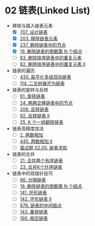# 02 链表(Linked List)

- 移除与插入链表元素
  - [x] [707. 设计链表](https://leetcode-cn.com/problems/design-linked-list/)
  - [x] [203. 移除链表元素](https://leetcode-cn.com/problems/remove-linked-list-elements/)
  - [x] [237. 删除链表中的节点](https://leetcode-cn.com/problems/delete-node-in-a-linked-list/)
  - [x] [19. 删除链表的倒数第 N 个结点](https://leetcode-cn.com/problems/remove-nth-node-from-end-of-list/)
  - [ ] [83. 删除排序链表中的重复元素](https://leetcode-cn.com/problems/remove-duplicates-from-sorted-list/)
  - [ ] [82. 删除排序链表中的重复元素 II](https://leetcode-cn.com/problems/remove-duplicates-from-sorted-list-ii/)
- 链表的遍历
  - [ ] [430. 扁平化多级双向链表](https://leetcode-cn.com/problems/flatten-a-multilevel-doubly-linked-list/)
  - [ ] [114. 二叉树展开为链表](https://leetcode-cn.com/problems/flatten-binary-tree-to-linked-list/)
- 链表的旋转与反转
  - [ ] [61. 旋转链表](https://leetcode-cn.com/problems/rotate-list/)
  - [ ] [24. 两两交换链表中的节点](https://leetcode-cn.com/problems/swap-nodes-in-pairs/)
  - [ ] [206. 反转链表](https://leetcode-cn.com/problems/reverse-linked-list/)
  - [ ] [92. 反转链表 II](https://leetcode-cn.com/problems/reverse-linked-list-ii/)
  - [ ] [25. K 个一组翻转链表](https://leetcode-cn.com/problems/reverse-nodes-in-k-group/)
- 链表高精度加法
  - [ ] [2. 两数相加](https://leetcode-cn.com/problems/add-two-numbers/)
  - [ ] [445. 两数相加 II](https://leetcode-cn.com/problems/add-two-numbers-ii/)
  - [ ] [面试题 02.05. 链表求和](https://leetcode-cn.com/problems/sum-lists-lcci/)
- 链表的合并
  - [ ] [21. 合并两个有序链表](https://leetcode-cn.com/problems/merge-two-sorted-lists/)
  - [ ] [23. 合并K个升序链表](https://leetcode-cn.com/problems/merge-k-sorted-lists/)
- 链表中的双指针技巧
  - [ ] [86. 分隔链表](https://leetcode-cn.com/problems/partition-list/)
  - [ ] [19. 删除链表的倒数第 N 个结点](https://leetcode-cn.com/problems/remove-nth-node-from-end-of-list/)
  - [ ] [141. 环形链表](https://leetcode-cn.com/problems/linked-list-cycle/)
  - [ ] [142. 环形链表 II](https://leetcode-cn.com/problems/linked-list-cycle-ii/)
  - [ ] [876. 链表的中间结点](https://leetcode-cn.com/problems/middle-of-the-linked-list/)
  - [ ] [143. 重排链表](https://leetcode-cn.com/problems/reorder-list/)
  - [ ] [160. 相交链表](https://leetcode-cn.com/problems/intersection-of-two-linked-lists/)
